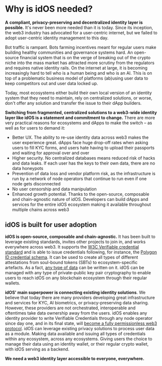 # Why is idOS needed?

**A** **compliant, privacy-preserving and decentralized identity layer is possible.**  It's never been more needed than it is today. Since its inception, the web3 industry has advocated for a user-centric internet, but we failed to adopt user-centric identity management to this day. &#x20;

Bot traffic is rampant. Bots farming incentives meant for regular users make building healthy communities and governance systems hard. An open-source financial system that is on the verge of breaking out of the crypto niche into the mass market has attracted more scrutiny from the regulators and requires native identity rails. On the internet at large, it is becoming increasingly hard to tell who is a human being and who is an AI. This is on top of a problematic business model of platforms (ab)using user data to keep competitors out and user data locked up.

Today, most ecosystems either build their own local version of an identity system that they need to maintain, rely on centralized solutions, or worse, don't offer any solution and transfer the issue to their dApp builders.

**Switching from fragmented, centralized solutions to a web3-wide identity layer like idOS is a statement and commitment to change.** There are more very practical reasons for ecosystems and dApps to make the switch – as well as for users to demand it:&#x20;

* Better UX. The ability to re-use identity data across web3 makes the user experience great. dApps face huge drop-off rates when asking users to fill KYC forms, and users hate having to upload their passports and waiting for approval over and over
* Higher security. No centralized databases means reduced risk of hacks and data leaks. If each user has the keys to their own data, there are no data honeypots
* Prevention of data loss and vendor platform risk, as the infrastructure is run by a network of node operators that continue to run even if one node gets disconnected &#x20;
* No user censorship and data manipulation
* Enhanced growth potential. Thanks to the open-source, composable and chain-agnostic nature of idOS. Developers can build dApps and services for the entire idOS ecosystem making it available throughout multiple chains across web3&#x20;

## **idOS is built for user adoption**

**idOS is open-source, composable and chain-agnostic.** It has been built to leverage existing standards, invites other projects to join in, and works everywhere across web3. It supports the [W3C Verifiable credential standard](../how-it-works/system-architecture/decentralized-storage/w3c-verifiable-credentials.md) and is able to issue credentials following, for instance, the [Polygon ID credential schema](https://schema-builder.polygonid.me/). It can be used to create all types of different attestations from soul-bound tokens (SBTs) to ecosystem-specific artefacts. As a fact, [any type of data](broken-reference) can be written on it. idOS can be managed with any type of private-public key pair cryptography to enable users to reach idOS on any blockchain ecosystem through their regular wallets.&#x20;

**idOS' main superpower is connecting existing identity solutions**. We believe that today there are many providers developing great infrastructure and services for KYC, AI biometrics, or privacy-preserving data sharing. However, these providers are not orchestrated, interoperable and oftentimes take data ownership away from the users. idOS enables any identity provider to write Verifiable Credentials through any node operator since day one, and in its final state, will [become a fully permissionless web3 protocol](../how-it-works/progressive-decentralization.md). idOS can leverage existing privacy solutions to process user data as a module. Making data available and issuing all types of credentials within any ecosystem, across any ecosystems. Giving users the choice to manage their data using an identity wallet, or their regular crypto wallet, with idOS serving as a backend.

**We need a web3 identity layer accessible to everyone, everywhere.**
